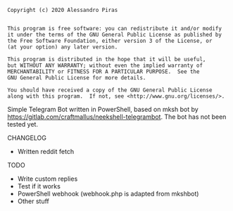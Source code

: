     Copyright (c) 2020 Alessandro Piras

    
    This program is free software: you can redistribute it and/or modify
    it under the terms of the GNU General Public License as published by
    the Free Software Foundation, either version 3 of the License, or
    (at your option) any later version.

    This program is distributed in the hope that it will be useful,
    but WITHOUT ANY WARRANTY; without even the implied warranty of
    MERCHANTABILITY or FITNESS FOR A PARTICULAR PURPOSE.  See the
    GNU General Public License for more details.

    You should have received a copy of the GNU General Public License
    along with this program.  If not, see <http://www.gnu.org/licenses/>.


Simple Telegram Bot written in PowerShell, based on mksh bot by <https://gitlab.com/craftmallus/neekshell-telegrambot>. The bot has not been tested yet.

CHANGELOG

- Written reddit fetch

TODO

- Write custom replies
- Test if it works
- PowerShell webhook (webhook.php is adapted from mkshbot)
- Other stuff
